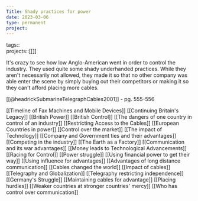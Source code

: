 ```yaml
---
Title: Shady practices for power
date: 2023-03-06
type: permanent
project:
---
```


tags::  
projects::[[]]

It's crazy to see how low Anglo-American went in order to control the industry. They used quite some shady underhanded practices. While they aren't necessarily not allowed, they made it so that no other company was able enter the scene by simply buying out their competitors or making it so they can't afford placing more cables.

[[@headrickSubmarineTelegraphCables2001]] - pg. 555-556

[[Timeline of Fax Machines and Mobile Devices]]
[[Continuing Britain's Legacy]]
[[British Power]]
[[British Control]]
[[The dangers of one country in control of an industry]]
[[Restricting Access to the Cables]]
[[European Countries in power]]
[[Control over the market]]
[[The impact of Technology]]
[[Company and Government ties and their advantages]]
[[Competing in the industry]]
[[The Earth as a Factory]]
[[Communication and its war advantages]]
[[Money leads to Technological Advancements]]
[[Racing for Control]]
[[Power struggle]]
[[Using financial power to get their way]]
[[Using influence for advantages]]
[[Advantages of long distance communication]]
[[Cables changed the world]]
[[Impact of cables]]
[[Telegraphy and Globalization]]
[[Telegraphy restricting independence]]
[[Germany's Struggle]]
[[Maintaining cables for advantage]]
[[Placing hurdles]]
[[Weaker countries at stronger countries' mercy]]
[[Who has control over communication]]